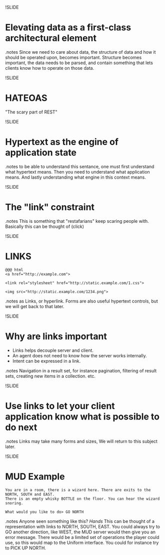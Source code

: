 !SLIDE
# Elevating data as a first-class architectural element #

.notes Since we need to care about data, the structure of data and how it should be operated upon, becomes important. 
Structure becomes important, the data needs to be parsed, and contain something that lets clients know
how to operate on those data.

!SLIDE
# HATEOAS #
"The scary part of REST"

!SLIDE
# Hypertext as the engine of application state #

.notes to be able to understand this sentance, one must first understand what hypertext means. 
Then you need to understand what application means. And lastly understanding what engine in this context means.

!SLIDE
# The "link" constraint #

.notes This is something that "restafarians" keep scaring people with. Basically this can be thought of (click)

!SLIDE
# LINKS #
	@@@ html
	<a href="http://example.com">

	<link rel="stylesheet" href="http://static.example.com/1.css">

	<img src="http://static.example.com/1234.png">	

.notes as Links, or hyperlink. Forms are also useful hypertext controls, but we will get back to that later.

!SLIDE
# Why are links important #
* Links helps decouple server and client. 
* An agent does not need to know how the server works internally.
* Intent can be expressed in a link.

.notes Navigation in a result set, for instance pagination, filtering of result sets, creating new items in a collection. etc.

!SLIDE
# Use links to let your client application know what is possible to do next #

.notes Links may take many forms and sizes, We will return to this subject later.

!SLIDE
# MUD Example #

    You are in a room, there is a wizard here. There are exits to the NORTH, SOUTH and EAST.
    There is an empty whisky BOTTLE on the floor. You can hear the wizard snoring.
    
    What would you like to do> GO NORTH    
    
.notes Anyone seen something like this? *Hands* 
This can be thought of a representation with links to NORTH, SOUTH, EAST.
You could always try to GO another direction, like WEST, the MUD server would then
give you an error message. There would be a limited set of operations the player could use, so
this would map to the Uniform interface. You could for instance try to PICK UP NORTH.

